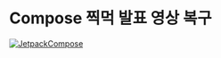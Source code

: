 # Compose 찍먹 발표 영상 복구
[![JetpackCompose](https://img.youtube.com/vi/u2yArbdd8GY/0.jpg)](https://youtu.be/u2yArbdd8GY)
